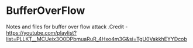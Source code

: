 # BufferOverFlow
Notes and files for buffer over flow attack .Credit - https://youtube.com/playlist?list=PLLKT__MCUeix3O0DPbmuaRuR_4Hxo4m3G&si=TgU0VakkhEYYDcob
